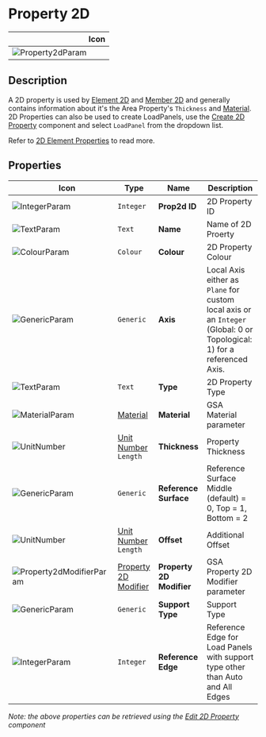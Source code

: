 # Property 2D
<!--- This file has been auto-generated, do not change it manually! Edit the generator here: https://github.com/arup-group/GSA-Grasshopper/tree/main/DocsGeneration --->

|<img width="150"/> Icon |
| ----------- |
|![Property2dParam](./images/Property2dParam.png) |

## Description

A 2D property is used by [Element 2D](gsagh-element-2d-parameter.md) and [Member 2D](gsagh-member-2d-parameter.md) and generally contains information about it's the Area Property's `Thickness` and [Material](gsagh-material-parameter.md). 2D Properties can also be used to create LoadPanels, use the [Create 2D Property](gsagh-create-2d-property-component.md) component and select `LoadPanel` from the dropdown list. 

Refer to [2D Element Properties](/references/hidr-data-pr-2d.md) to read more.



## Properties

|<img width="20"/> Icon |<img width="200"/> Type |<img width="200"/> Name |<img width="1000"/> Description |
| ----------- | ----------- | ----------- | ----------- |
|![IntegerParam](./images/IntegerParam.png) |`Integer` |**Prop2d ID** |2D Property ID |
|![TextParam](./images/TextParam.png) |`Text` |**Name** |Name of 2D Proerty |
|![ColourParam](./images/ColourParam.png) |`Colour` |**Colour** |2D Property Colour |
|![GenericParam](./images/GenericParam.png) |`Generic` |**Axis** |Local Axis either as `Plane` for custom local axis or an `Integer` (Global: 0 or Topological: 1) for a referenced Axis. |
|![TextParam](./images/TextParam.png) |`Text` |**Type** |2D Property Type |
|![MaterialParam](./images/MaterialParam.png) |[Material](gsagh-material-parameter.md) |**Material** |GSA Material parameter |
|![UnitNumber](./images/UnitParam.png) |[Unit Number](gsagh-unitnumber-parameter.md)  ` Length ` |**Thickness** |Property Thickness |
|![GenericParam](./images/GenericParam.png) |`Generic` |**Reference Surface** |Reference Surface Middle (default) = 0, Top = 1, Bottom = 2 |
|![UnitNumber](./images/UnitParam.png) |[Unit Number](gsagh-unitnumber-parameter.md)  ` Length ` |**Offset** |Additional Offset |
|![Property2dModifierParam](./images/Property2dModifierParam.png) |[Property 2D Modifier](gsagh-property-2d-modifier-parameter.md) |**Property 2D Modifier** |GSA Property 2D Modifier parameter |
|![GenericParam](./images/GenericParam.png) |`Generic` |**Support Type** |Support Type |
|![IntegerParam](./images/IntegerParam.png) |`Integer` |**Reference Edge** |Reference Edge for Load Panels with support type other than Auto and All Edges |

_Note: the above properties can be retrieved using the [Edit 2D Property](gsagh-edit-2d-property-component.md) component_
